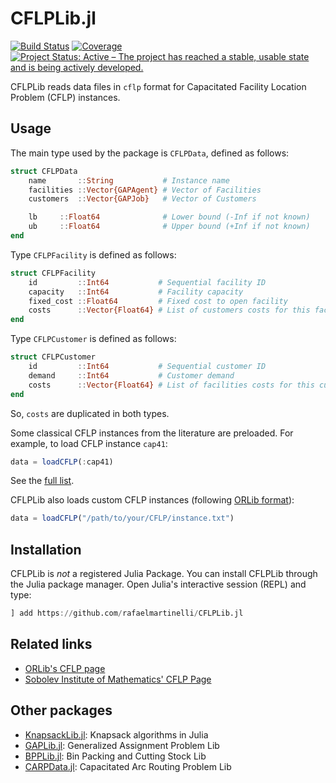 # CFLPLib.jl

[![Build Status](https://github.com/rafaelmartinelli/CFLPLib.jl/workflows/CI/badge.svg)](https://github.com/rafaelmartinelli/CFLPLib.jl/actions)
[![Coverage](https://codecov.io/gh/rafaelmartinelli/CFLPLib.jl/branch/main/graph/badge.svg)](https://codecov.io/gh/rafaelmartinelli/CFLPLib.jl)
[![Project Status: Active – The project has reached a stable, usable state and is being actively developed.](https://www.repostatus.org/badges/latest/active.svg)](https://www.repostatus.org/#active)

CFLPLib reads data files in `cflp` format for Capacitated Facility Location Problem (CFLP) instances.

## Usage

The main type used by the package is `CFLPData`, defined as follows:

```julia
struct CFLPData
    name       ::String           # Instance name
    facilities ::Vector{GAPAgent} # Vector of Facilities
    customers  ::Vector{GAPJob}   # Vector of Customers

    lb     ::Float64              # Lower bound (-Inf if not known)
    ub     ::Float64              # Upper bound (+Inf if not known)
end
```

Type `CFLPFacility` is defined as follows:

```julia
struct CFLPFacility
    id         ::Int64           # Sequential facility ID
    capacity   ::Int64           # Facility capacity
    fixed_cost ::Float64         # Fixed cost to open facility
    costs      ::Vector{Float64} # List of customers costs for this facility
end
```

Type `CFLPCustomer` is defined as follows:

```julia
struct CFLPCustomer
    id         ::Int64           # Sequential customer ID
    demand     ::Int64           # Customer demand
    costs      ::Vector{Float64} # List of facilities costs for this customer
end
```
So, `costs` are duplicated in both types.

Some classical CFLP instances from the literature are preloaded. For example, to load CFLP instance `cap41`:

```julia
data = loadCFLP(:cap41)
```

See the [full list](https://github.com/rafaelmartinelli/CFLPLib.jl/tree/main/data).

CFLPLib also loads custom CFLP instances (following [ORLib format](http://people.brunel.ac.uk/~mastjjb/jeb/orlib/capinfo.html)):

```julia
data = loadCFLP("/path/to/your/CFLP/instance.txt")
```

## Installation

CFLPLib is *not* a registered Julia Package.
You can install CFLPLib through the Julia package manager.
Open Julia's interactive session (REPL) and type:

```julia
] add https://github.com/rafaelmartinelli/CFLPLib.jl
```

## Related links

- [ORLib's CFLP page](http://people.brunel.ac.uk/~mastjjb/jeb/orlib/capinfo.html)
- [Sobolev Institute of Mathematics' CFLP Page](http://www.math.nsc.ru/AP/benchmarks/CFLP/cflp_tabl-eng.html)

## Other packages

- [KnapsackLib.jl](https://github.com/rafaelmartinelli/KnapsackLib.jl): Knapsack algorithms in Julia
- [GAPLib.jl](https://github.com/rafaelmartinelli/GAPLib.jl): Generalized Assignment Problem Lib
- [BPPLib.jl](https://github.com/rafaelmartinelli/BPPLib.jl): Bin Packing and Cutting Stock Lib
- [CARPData.jl](https://github.com/rafaelmartinelli/CARPData.jl): Capacitated Arc Routing Problem Lib
